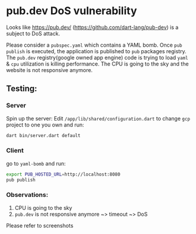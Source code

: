 # pub.dev DoS vulnerability 

Looks like https://pub.dev/ (https://github.com/dart-lang/pub-dev) is a subject to DoS attack.

Please consider a `pubspec.yaml` which contains a YAML bomb. Once `pub publish` is executed, the application is published to `pub` packages registry.
The `pub.dev` registry(google owned app engine) code is trying to load `yaml` & `cpu` utilization is killing performance. The CPU is going to the sky and the website is not responsive anymore.

## Testing:

### Server

Spin up the server:
Edit `/app/lib/shared/configuration.dart` to change `gcp` project to one you own and run:

```bash
dart bin/server.dart default
```

### Client

go to `yaml-bomb` and run:
```bash
export PUB_HOSTED_URL=http://localhost:8080  
pub publish
```

### Observations:

1. CPU is going to the sky
2. `pub.dev` is not responsive anymore ~> timeout ~> DoS

Please refer to screenshots